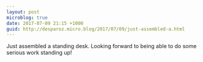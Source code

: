 ```yaml
---
layout: post
microblog: true
date: 2017-07-09 21:15 +1000
guid: http://desparoz.micro.blog/2017/07/09/just-assembled-a.html
---
```

Just assembled a standing desk. Looking forward to being able to do some serious work standing up!
